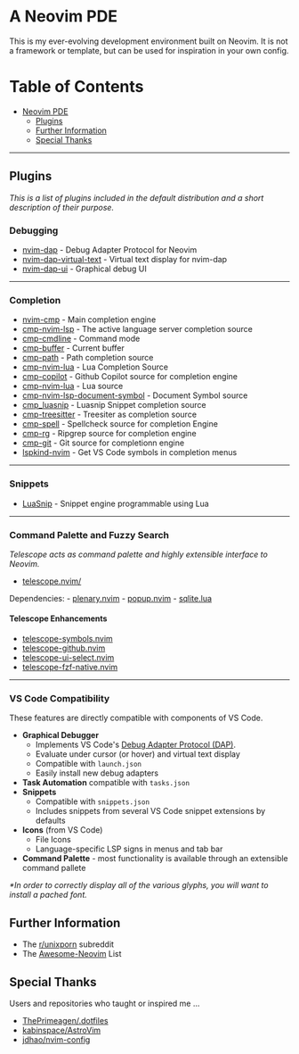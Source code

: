 # A Neovim PDE

This is my ever-evolving development environment built on Neovim. It is not a framework 
or template, but can be used for inspiration in your own config. 


Table of Contents
=================

* [Neovim PDE](#neovim-ide)
   * [Plugins](#plugins)
   * [Further Information](#further-information)
   * [Special Thanks](#special-thanks)

---

## Plugins

_This is a list of plugins included in the default distribution and a short description of their purpose._

### Debugging

- [nvim-dap](https://github.com/mfussenegger/nvim-dap) - Debug Adapter Protocol for Neovim
- [nvim-dap-virtual-text](https://github.com/mfussenegger/nvim-dap-virtual-text) - Virtual text display for nvim-dap
- [nvim-dap-ui](https://github.com/rcarriga/nvim-dap-ui) - Graphical debug UI 

---

### Completion
- [nvim-cmp](https://github.com/hrsh7th/nvim-cmp) - Main completion engine
- [cmp-nvim-lsp](https://github.com/hrsh7th/cmp-nvim-lsp) - The active language server completion source
- [cmp-cmdline](https://github.com/hrsh7th/cmp-cmdline) - Command mode
- [cmp-buffer](https://github.com/hrsh7th/cmp-buffer) - Current buffer
- [cmp-path](https://github.com/hrsh7th/cmp-path) - Path completion source
- [cmp-nvim-lua](https://github.com/hrsh7th/cmp-nvim-lua) - Lua Completion Source
- [cmp-copilot](https://github.com/hrsh7th/cmp-copilot) -  Github Copilot source for completion engine
- [cmp-nvim-lua](https://github.com/hrsh7th/cmp-nvim-lua) - Lua source
- [cmp-nvim-lsp-document-symbol](https://github.com/hrsh7th/cmp-nvim-lsp-document-symbol) -  Document Symbol source
- [cmp_luasnip](https://github.com/saadparwaiz1/cmp_luasnip) -  Luasnip Snippet completion source
- [cmp-treesitter](https://github.com/ray-x/cmp-treesitter) -  Treesiter as completion source
- [cmp-spell](https://github.com/f3fora/cmp-spell) - Spellcheck source for completion Engine
- [cmp-rg](https://github.com/lukas-reineke/cmp-rg) -  Ripgrep source for completion engine
- [cmp-git](https://github.com/petertriho/cmp-git) - Git source for completionn engine
- [lspkind-nvim](https://github.com/onsails/lspkind-nvim) - Get VS Code symbols in completion menus

---

### Snippets 
- [LuaSnip](https://github.com/L3MON4D3/LuaSnip) - Snippet engine programmable using Lua

---
### Command Palette and Fuzzy Search
_Telescope acts as command palette and highly extensible interface to Neovim._

- [telescope.nvim/](https://github.com/nvim-telescope/telescope.nvim/)

Dependencies:
	- [plenary.nvim](https://github.com/nvim-lua/plenary.nvim)
	- [popup.nvim](https://github.com/nvim-lua/popup.nvim)
	- [sqlite.lua](https://github.com/tami5/sqlite.lua)

#### Telescope Enhancements
- [telescope-symbols.nvim](https://github.com/nvim-telescope/telescope-symbols.nvim)
- [telescope-github.nvim](https://github.com/nvim-telescope/telescope-github.nvim)
- [telescope-ui-select.nvim](https://github.com/nvim-telescope/telescope-ui-select.nvim)
- [telescope-fzf-native.nvim](https://github.com/nvim-telescope/telescope-fzf-native.nvim)

---

### VS Code Compatibility

These features are directly compatible with components of VS Code.  

- __Graphical Debugger__
	- Implements VS Code's [Debug Adapter Protocol (DAP)](https://microsoft.github.io/debug-adapter-protocol/).  
	- Evaluate under cursor (or hover) and virtual text display
	- Compatible with `launch.json`
	- Easily install new debug adapters
- __Task Automation__ compatible with `tasks.json`
- __Snippets__ 
	- Compatible with `snippets.json`
	- Includes snippets from several VS Code snippet extensions by defaults
- __Icons__ (from VS Code)
	- File Icons 
	- Language-specific LSP signs in menus and tab bar
- __Command Palette__ - most functionality is available through an extensible command pallete

_*In order to correctly display all of the various glyphs, you will want to install a pached font._  

## Further Information

- The [r/unixporn](https://reddit.com/r/unixporn) subreddit
- The [Awesome-Neovim](https://github.com/rockerBOO/awesome-neovim#readme) List

## Special Thanks 

Users and repositories who taught or inspired me ...


- [ThePrimeagen/.dotfiles](https://github.com/ThePrimeagen/.dotfiles)
- [kabinspace/AstroVim](https://github.com/kabinspace/AstroVim.git)
- [jdhao/nvim-config](https://github.com/jdhao/nvim-config.git)



